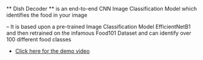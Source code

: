 ** Dish Decoder ** is an end-to-end CNN Image Classification Model which identifies the food in your image

– It is based upon a pre-trained Image Classification Model EfficientNetB1 and then retrained on the infamous
Food101 Dataset and can identify over 100 different food classes

- [Click here for the demo video](https://youtu.be/M6pvWFsUH1k?si=J59I748AHUz1Qjcg)
